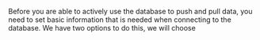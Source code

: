 Before you are able to actively use the database to push and pull data, you need to set basic information that is needed when connecting to the database.
We have two options to do this, we will choose